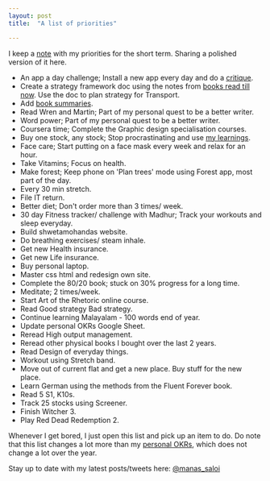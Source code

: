 ```yaml
---
layout: post
title:  "A list of priorities"

---
```


I keep a [note](https://inkpadnotepad.appspot.com/) with my priorities for the short term. Sharing a polished version of it here.

- An app a day challenge; Install a new app every day and do a [critique](https://medium.com/the-year-of-the-looking-glass/how-to-do-a-product-critique-98b657050638).
- Create a strategy framework doc using the notes from [books read till now](https://manassaloi.com/2019/08/27/learn-business-strategy.html). Use the doc to plan strategy for Transport.
- Add [book summaries](https://manassaloi.com/booksummaries/).
- Read Wren and Martin; Part of my personal quest to be a better writer.
- Word power; Part of my personal quest to be a better writer.
- Coursera time; Complete the Graphic design specialisation courses.
- Buy one stock, any stock; Stop procrastinating and use [my learnings](https://manassaloi.com/2019/08/26/learn-personal-finance-investing.html).
- Face care; Start putting on a face mask every week and relax for an hour.
- Take Vitamins; Focus on health.
- Make forest; Keep phone on 'Plan trees' mode using Forest app, most part of the day.
- Every 30 min stretch.
- File IT return.
- Better diet; Don't order more than 3 times/ week.
- 30 day Fitness tracker/ challenge with Madhur; Track your workouts and sleep everyday.
- Build shwetamohandas website.
- Do breathing exercises/ steam inhale.
- Get new Health insurance.
- Get new Life insurance.
- Buy personal laptop.
- Master css html and redesign own site.
- Complete the 80/20 book; stuck on 30% progress for a long time.
- Meditate; 2 times/week.
- Start Art of the Rhetoric online course.
- Read Good strategy Bad strategy.
- Continue learning Malayalam - 100 words end of year.
- Update personal OKRs Google Sheet.
- Reread High output management.
- Reread other physical books I bought over the last 2 years.
- Read Design of everyday things.
- Workout using Stretch band.
- Move out of current flat and get a new place. Buy stuff for the new place.
- Learn German using the methods from the Fluent Forever book.
- Read 5 S1, K10s.
- Track 25 stocks using Screener.
- Finish Witcher 3.
- Play Red Dead Redemption 2.

Whenever I get bored, I just open this list and pick up an item to do. Do note that this list changes a lot more than my [personal OKRs](https://manassaloi.com/2020/01/15/personal-OKRs-2020.html), which does not change a lot over the year.

Stay up to date with my latest posts/tweets here: [@manas_saloi](http://twitter.com/manas_saloi)
